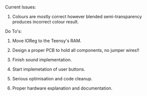 Current Issues:

1) Colours are mostly correct however blended semi-transparency produces incorrect colour result.


Do To's:

1) Move IOReg to the Teensy's RAM.

2) Design a proper PCB to hold all components, no jumper wires!!

3) Finish sound implementation.

4) Start implemetation of user buttons.

5) Serious optimisation and code cleanup.

6) Proper hardware explanation and documentation.
